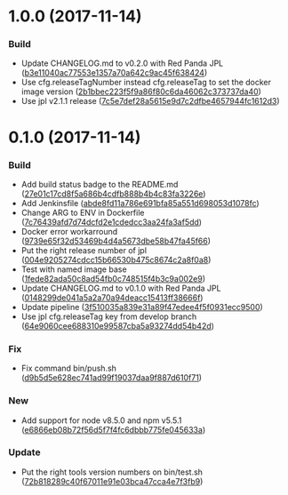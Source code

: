 <a name="1.0.0"></a>
# 1.0.0 (2017-11-14)


### Build

* Update CHANGELOG.md to v0.2.0 with Red Panda JPL ([b3e11040ac77553e1357a70a642c9ac45f638424](https://github.com/red-panda-ci/node-dind/commit/b3e11040ac77553e1357a70a642c9ac45f638424))
* Use cfg.releaseTagNumber instead cfg.releaseTag to set the docker image version ([2b1bbec223f5f9a86f80c6da46062c373737da40](https://github.com/red-panda-ci/node-dind/commit/2b1bbec223f5f9a86f80c6da46062c373737da40))
* Use jpl v2.1.1 release ([7c5e7def28a5615e9d7c2dfbe4657944fc1612d3](https://github.com/red-panda-ci/node-dind/commit/7c5e7def28a5615e9d7c2dfbe4657944fc1612d3))



<a name="0.1.0"></a>
# 0.1.0 (2017-11-14)


### Build

* Add build status badge to the README.md ([27e01c17cd8f5a686b4cdfb888b4b4c83fa3226e](https://github.com/red-panda-ci/node-dind/commit/27e01c17cd8f5a686b4cdfb888b4b4c83fa3226e))
* Add Jenkinsfile ([abde8fd11a786e691bfa85a551d698053d1078fc](https://github.com/red-panda-ci/node-dind/commit/abde8fd11a786e691bfa85a551d698053d1078fc))
* Change ARG to ENV in Dockerfile ([7c76439afd7d74dcfd2e1cdedcc3aa24fa3af5dd](https://github.com/red-panda-ci/node-dind/commit/7c76439afd7d74dcfd2e1cdedcc3aa24fa3af5dd))
* Docker error workarround ([9739e65f32d53469b4d4a5673dbe58b47fa45f66](https://github.com/red-panda-ci/node-dind/commit/9739e65f32d53469b4d4a5673dbe58b47fa45f66))
* Put the right release number of jpl ([004e9205274cdcc15b66530b475c8674c2a8f0a8](https://github.com/red-panda-ci/node-dind/commit/004e9205274cdcc15b66530b475c8674c2a8f0a8))
* Test with named image base ([1fede82ada50c8ad54fb0c748515f4b3c9a002e9](https://github.com/red-panda-ci/node-dind/commit/1fede82ada50c8ad54fb0c748515f4b3c9a002e9))
* Update CHANGELOG.md to v0.1.0 with Red Panda JPL ([0148299de041a5a2a70a94deacc15413ff38666f](https://github.com/red-panda-ci/node-dind/commit/0148299de041a5a2a70a94deacc15413ff38666f))
* Update pipeline ([3f510035a839e31a89f47edee4f5f0931ecc9500](https://github.com/red-panda-ci/node-dind/commit/3f510035a839e31a89f47edee4f5f0931ecc9500))
* Use jpl cfg.releaseTag key from develop branch ([64e9060cee688310e99587cba5a93274dd54b42d](https://github.com/red-panda-ci/node-dind/commit/64e9060cee688310e99587cba5a93274dd54b42d))

### Fix

* Fix command bin/push.sh ([d9b5d5e628ec741ad99f19037daa9f887d610f71](https://github.com/red-panda-ci/node-dind/commit/d9b5d5e628ec741ad99f19037daa9f887d610f71))

### New

* Add support for node v8.5.0 and npm v5.5.1 ([e6866eb08b72f56d5f7f4fc6dbbb775fe045633a](https://github.com/red-panda-ci/node-dind/commit/e6866eb08b72f56d5f7f4fc6dbbb775fe045633a))

### Update

* Put the right tools version numbers on bin/test.sh ([72b818289c40f67011e91e03bca47cca4e7f3fb9](https://github.com/red-panda-ci/node-dind/commit/72b818289c40f67011e91e03bca47cca4e7f3fb9))



